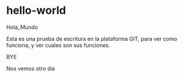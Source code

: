 # hello-world
Hola_Mundo

Esta es una prueba de escritura en la plataforma GIT, para ver como funciona, y ver cuales son sus funciones.

BYE

Nos vemos otro dia
